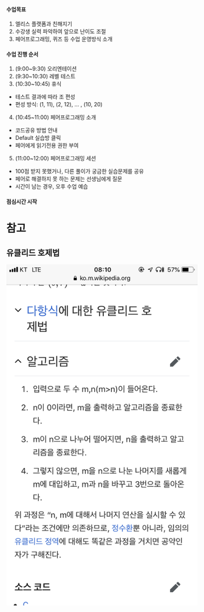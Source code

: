 #### 수업목표
1. 엘리스 플랫폼과 친해지기
2. 수강생 실력 파악하여 앞으로 난이도 조절
3. 페어프로그래밍, 퀴즈 등 수업 운영방식 소개   
   

#### 수업 진행 순서   
1. (9:00~9:30) 오리엔테이션
2. (9:30~10:30) 레벨 테스트
3. (10:30~10:45) 휴식
 * 테스트 결과에 따라 조 편성
 * 편성 방식: (1, 11), (2, 12), … , (10, 20)
4. (10:45~11:00) 페어프로그래밍 소개
 * 코드공유 방법 안내
 * Default 실습방 클릭
 * 페어에게 읽기전용 권한 부여
5. (11:00~12:00) 페어프로그래밍 세션
 * 100점 받지 못했거나, 다른 풀이가 궁금한 실습문제를 공유
 * 페어로 해결하지 못 하는 문제는 선생님에게 질문
 * 시간이 남는 경우, 오후 수업 예습
#### 점심시간 시작

# 참고
## 유클리드 호제법
![유클리드 호제법](images/유클리드%20호제법.png)
